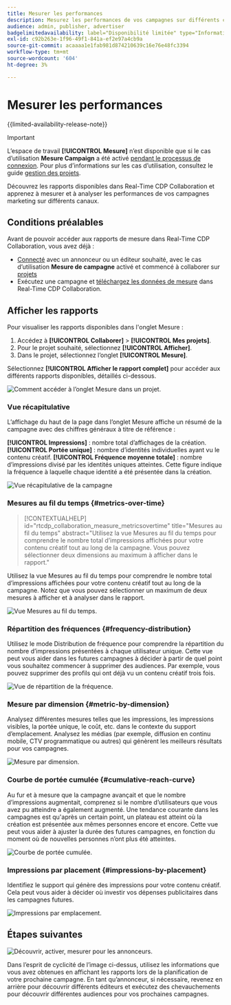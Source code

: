 ```yaml
---
title: Mesurer les performances
description: Mesurez les performances de vos campagnes sur différents canaux. Découvrez comment utiliser et interpréter divers rapports.
audience: admin, publisher, advertiser
badgelimitedavailability: label="Disponibilité limitée" type="Informative" url="https://helpx.adobe.com/fr/legal/product-descriptions/real-time-customer-data-platform-collaboration.html newtab=true"
exl-id: c92b263e-1f96-49f1-841a-ef2e97a4cb9a
source-git-commit: acaaaa1e1fab981d874210639c16e76e48fc3394
workflow-type: tm+mt
source-wordcount: '604'
ht-degree: 3%

---
```


# Mesurer les performances

{{limited-availability-release-note}}

>[!IMPORTANT]
>
>L’espace de travail **[!UICONTROL Mesure]** n’est disponible que si le cas d’utilisation **Mesure Campaign** a été activé [pendant le processus de connexion](../connect/establishing-connections.md#connection-settings). Pour plus d’informations sur les cas d’utilisation, consultez le guide [gestion des projets](./manage-projects.md#project-use-cases).

Découvrez les rapports disponibles dans Real-Time CDP Collaboration et apprenez à mesurer et à analyser les performances de vos campagnes marketing sur différents canaux.

## Conditions préalables

Avant de pouvoir accéder aux rapports de mesure dans Real-Time CDP Collaboration, vous avez déjà :

* [Connecté](/help/guide/connect/establishing-connections.md) avec un annonceur ou un éditeur souhaité, avec le cas d’utilisation **Mesure de campagne** activé et commencé à collaborer sur [projets](/help/guide/collaborate/manage-projects.md)
* Exécutez une campagne et [téléchargez les données de mesure](/help/guide/setup/onboard-measurement-data.md) dans Real-Time CDP Collaboration.

## Afficher les rapports

Pour visualiser les rapports disponibles dans l&#39;onglet Mesure :

1. Accédez à **[!UICONTROL Collaborer]** > **[!UICONTROL Mes projets]**.
2. Pour le projet souhaité, sélectionnez **[!UICONTROL Afficher]**.
3. Dans le projet, sélectionnez l’onglet **[!UICONTROL Mesure]**.

Sélectionnez **[!UICONTROL Afficher le rapport complet]** pour accéder aux différents rapports disponibles, détaillés ci-dessous.

![Comment accéder à l’onglet Mesure dans un projet ](/help/assets/collaborate/measure/measurement.gif).

### Vue récapitulative

L’affichage du haut de la page dans l’onglet Mesure affiche un résumé de la campagne avec des chiffres généraux à titre de référence :

**[!UICONTROL Impressions]** : nombre total d’affichages de la création.
**[!UICONTROL Portée unique]** : nombre d’identités individuelles ayant vu le contenu créatif.
**[!UICONTROL Fréquence moyenne totale]** : nombre d’impressions divisé par les identités uniques atteintes. Cette figure indique la fréquence à laquelle chaque identité a été présentée dans la création.

![Vue récapitulative de la campagne](/help/assets/collaborate/measure/campaign-summary.png)

### Mesures au fil du temps {#metrics-over-time}

>[!CONTEXTUALHELP]
>id="rtcdp_collaboration_measure_metricsovertime"
>title="Mesures au fil du temps"
>abstract="Utilisez la vue Mesures au fil du temps pour comprendre le nombre total d’impressions affichées pour votre contenu créatif tout au long de la campagne. Vous pouvez sélectionner deux dimensions au maximum à afficher dans le rapport."

Utilisez la vue Mesures au fil du temps pour comprendre le nombre total d’impressions affichées pour votre contenu créatif tout au long de la campagne. Notez que vous pouvez sélectionner un maximum de deux mesures à afficher et à analyser dans le rapport.

![Vue Mesures au fil du temps.](/help/assets/collaborate/measure/metrics-over-time.png)

### Répartition des fréquences {#frequency-distribution}

Utilisez le mode Distribution de fréquence pour comprendre la répartition du nombre d’impressions présentées à chaque utilisateur unique. Cette vue peut vous aider dans les futures campagnes à décider à partir de quel point vous souhaitez commencer à supprimer des audiences. Par exemple, vous pouvez supprimer des profils qui ont déjà vu un contenu créatif trois fois.

![Vue de répartition de la fréquence.](/help/assets/collaborate/measure/frequency-distribution.gif)

### Mesure par dimension {#metric-by-dimension}

Analysez différentes mesures telles que les impressions, les impressions visibles, la portée unique, le coût, etc. dans le contexte du support d’emplacement. Analysez les médias (par exemple, diffusion en continu mobile, CTV programmatique ou autres) qui génèrent les meilleurs résultats pour vos campagnes.

![Mesure par dimension.](/help/assets/collaborate/measure/metric-by-dimension.png)

### Courbe de portée cumulée {#cumulative-reach-curve}

Au fur et à mesure que la campagne avançait et que le nombre d’impressions augmentait, comprenez si le nombre d’utilisateurs que vous avez pu atteindre a également augmenté. Une tendance courante dans les campagnes est qu&#39;après un certain point, un plateau est atteint où la création est présentée aux mêmes personnes encore et encore. Cette vue peut vous aider à ajuster la durée des futures campagnes, en fonction du moment où de nouvelles personnes n’ont plus été atteintes.

![Courbe de portée cumulée.](/help/assets/collaborate/measure/cumulative-reach-curve.png)

### Impressions par placement {#impressions-by-placement}

Identifiez le support qui génère des impressions pour votre contenu créatif. Cela peut vous aider à décider où investir vos dépenses publicitaires dans les campagnes futures.

![Impressions par emplacement.](/help/assets/collaborate/measure/impressions-by-placement.png)

## Étapes suivantes

![Découvrir, activer, mesurer pour les annonceurs.](/help/assets/end-to-end-workflow/discover-activate-measure.png)

Dans l’esprit de cyclicité de l’image ci-dessus, utilisez les informations que vous avez obtenues en affichant les rapports lors de la planification de votre prochaine campagne. En tant qu’annonceur, si nécessaire, revenez en arrière pour découvrir différents éditeurs et exécutez des chevauchements pour découvrir différentes audiences pour vos prochaines campagnes.

